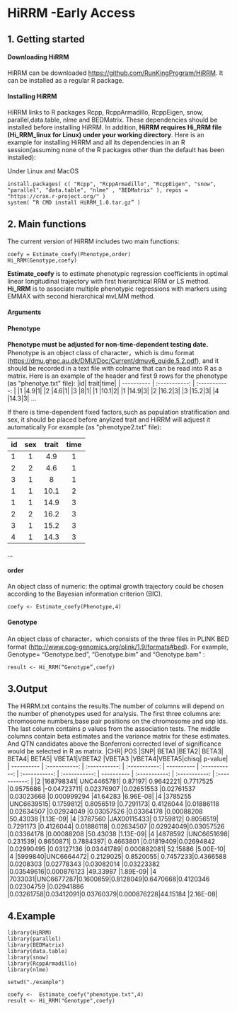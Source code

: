 # HiRRM -Early Access

## 1. Getting started
####	Downloading HiRRM
HiRRM can be downloaded https://github.com/RunKingProgram/HiRRM. It can be installed as a regular R package.
####	Installing HiRRM
HiRRM links to R packages Rcpp, RcppArmadillo, RcppEigen, snow, parallel,data.table, nlme and BEDMatrix. These dependencies should be installed before installing HiRRM. In addition, **HiRRM requires Hi_RRM file (Hi_RRM_linux for Linux) under your working directory**. Here is an example for installing HiRRM and all its dependencies in an R session(assuming none of the R packages other than the default has been installed):

Under Linux and MacOS
```
install.packages( c( "Rcpp", "RcppArmadillo", "RcppEigen", "snow", "parallel", "data.table", "nlme" , "BEDMatrix" ), repos = "https://cran.r-project.org/" )
system( “R CMD install HiRRM_1.0.tar.gz” )
```


## 2. Main functions
The current version of HiRRM includes two main functions:
```
coefy = Estimate_coefy(Phenotype,order) 
Hi_RRM(Genotype,coefy)
```
**Estimate_coefy** is to estimate phenotypic regression coefficients in optimal linear longitudinal trajectory with first hierarchical RRM or LS method.
**Hi_RRM** is to associate multiple phenotypic regressions with markers using EMMAX with second hierarchical mvLMM method.

#### Arguments
#### Phenotype
**Phenotype must be adjusted for non-time-dependent testing date.** Phenotype is an object class of character，which is dmu format (https://dmu.ghpc.au.dk/DMU/Doc/Current/dmuv6_guide.5.2.pdf), and it should be recorded in a text file with colname that can be read into R as a matrix. Here is an example of the header and first 9 rows for the phenotype (as "phenotye.txt" file): 
|id| trait|time|
| ---------- | :-----------:  | :-----------: |
|1 |4.9|1|
|2 |4.6|1|
|3 |8|1|
|1 |10.1|2|
|1 |14.9|3|
|2 |16.2|3|
|3 |15.2|3|
|4 |14.3|3|
...

If there is time-dependent fixed factors,such as population stratification and sex, it should be placed before anylized trait and HiRRM will adjuest it automatically
For example (as "phenotype2.txt" file):

|id|sex|trait | time|
| ---------- | :-----------:  | :-----------: | :-----------: |
|1 |1|4.9|1|
|2 |2|4.6|1|
|3 |1|8|1|
|1 |1|10.1|2|
|1 |1|14.9|3|
|2 |2|16.2|3|
|3 |1|15.2|3|
|4 |1|14.3|3|
...

#### order
An object class of numeric: the optimal growth trajectory could be chosen according to the Bayesian information criterion (BIC).
```
coefy <- Estimate_coefy(Phenotype,4) 
```

#### Genotype
An object class of character，which consists of the three files in PLINK BED format (http://www.cog-genomics.org/plink/1.9/formats#bed). For example, Genotype= “Genotype.bed”, “Genotype.bim” and “Genotype.bam” :
```
result <- Hi_RRM(“Genotype”,coefy)
```
## 3.Output
The HiRRM.txt contains the results.The number of columns will depend on the number of phenotypes used for analysis. The first three columns are: chromosome numbers,base pair positions on the chromosome and snp ids. The last column contains p values from the association tests. The middle columns contain beta estimates and the variance matrix for these estimates. And QTN candidates above the Bonferroni corrected level of significance would be selected in R as matrix.
|CHR|	POS	|SNP|	BETA1	|BETA2|	BETA3|	BETA4|	BETA5|	VBETA1|VBETA2	|VBETA3	|VBETA4|VBETA5|chisq|	p-value|
| ---------- | :-----------:  | :-----------: | :-----------: | ---------- | :-----------:  | :-----------: | :-----------: | ---------- | :-----------:  | :-----------: | :-----------: |
|2	|168798341|	UNC4465781|	0.87197|	0.9642221|	0.7717525	|0.9575686	|-0.04723711|	0.02376907	|0.02651553	|0.02761537	|0.03023668	|0.000999294	|41.64283	|6.96E-08|
|4	|3785255	|UNC6639515|	0.1759812|	0.8056519	|0.7291173|	0.4126044	|0.01886118	|0.02634507	|0.02924049	|0.03057526	|0.03364178	|0.00088208	|50.43038	|1.13E-09|
|4	|3787560	|JAX00115433|	0.1759812|	0.8056519|	0.7291173	|0.4126044|	0.01886118|	0.02634507	|0.02924049|0.03057526	|0.03364178	|0.00088208	|50.43038	|1.13E-09|
|4	|4878592	|UNC6651698|	0.231539|	0.8650871|	0.7884397|	0.4663801	|0.01819409|0.02694842	|0.02990495	|0.03127136	|0.03441789|	0.000882081|	52.15886	|5.00E-10|
|4	|5999840|UNC6664472| 0.2129025|	0.8520055|	0.7457233|0.4366588	|0.0208303	|0.02778343	|0.03082014	|0.03223382	|0.03549616|0.000876123	|49.33987	|1.89E-09|
|4 |7033031|UNC6677287|0.1600859|0.8128049|0.6470668|0.4120346	|0.02304759	|0.02941886	|0.03261758|0.03412091|0.03760379|0.000876228|44.15184	|2.16E-08|

## 4.Example
```
library(HiRRM)
library(parallel)
library(BEDMatrix)
library(data.table)
library(snow)
library(RcppArmadillo)
library(nlme)

setwd("./example")

coefy <-  Estimate_coefy("phenotype.txt",4) 
result <- Hi_RRM("Genotype",coefy)



